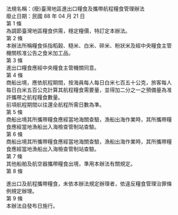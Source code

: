法規名稱：(廢)臺灣地區進出口糧食及攜帶航程糧食管理辦法  
廢止日期：民國 88 年 04 月 21 日  
第 1 條  
為調節臺灣地區糧食供需，穩定糧價，特訂定本辦法。  
第 2 條  
本辦法所稱糧食係指稻穀、糙米、白米、碎米、粉狀米及經中央糧食主管  
機關核准公告之食米加工品。  
第 3 條  
進出口糧食應經中央糧食主管機關同意。  
第 4 條  
商船出境，應依航程期間，按海員每人每日白米七百五十公克，旅客每人  
每日白米五百公克計算其航程糧食需要量，並得加二分之一之預備量為准  
許攜帶之航程糧食數量。  
前項航程期間以往還全航程所需日數為準。  
第 5 條  
商船出境其所攜帶糧食應經當地海關查驗，漁船出海作業時，其所攜帶糧  
食應經當地漁船出入海檢查管制站查驗。  
第 6 條  
商船出境其所攜帶糧食應經當地海關查驗，漁船出海作業時，其所攜帶糧  
食應經當地漁船出入海檢查管制站查驗。  
第 7 條  
其他船舶及航空器攜帶糧食出境，準用本辦法有關規定。  
第 8 條  


進出口及航程攜帶糧食，未依本辦法規定辦理者，依違反糧食管理治罪條  
例規定辦理。  
第 9 條  
本辦法自發布日施行。  


